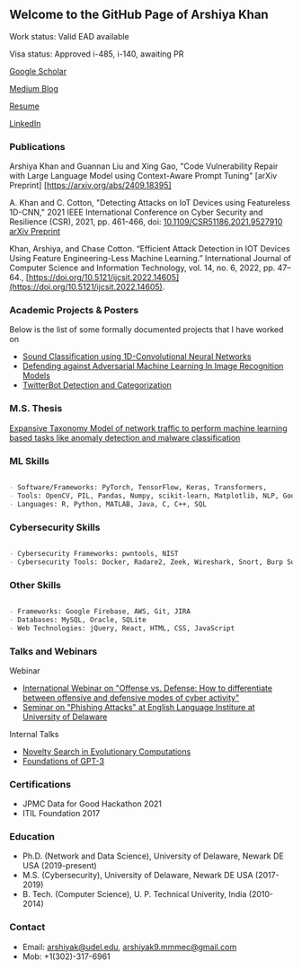 ## Welcome to the GitHub Page of Arshiya Khan
Work status: Valid EAD available

Visa status: Approved i-485, i-140, awaiting PR

[Google Scholar](https://scholar.google.com/citations?user=Jz96BT4AAAAJ)

[Medium Blog](https://arshiyak.medium.com/)

[Resume](https://github.com/CyberSecurIt/CyberSecurIt.github.io/blob/master/Arshiya_khan_resume.pdf)

[LinkedIn](https://www.linkedin.com/in/arshiyak9)


### Publications

Arshiya Khan and Guannan Liu and Xing Gao, "Code Vulnerability Repair with Large Language Model using Context-Aware Prompt Tuning" [arXiv Preprint] [https://arxiv.org/abs/2409.18395]

A. Khan and C. Cotton, "Detecting Attacks on IoT Devices using Featureless 1D-CNN," 2021 IEEE International Conference on Cyber Security and Resilience (CSR), 2021, pp. 461-466, doi: [10.1109/CSR51186.2021.9527910](https://ieeexplore.ieee.org/document/9527910)<br/>
[arXiv Preprint](https://arxiv.org/abs/2109.03989)

Khan, Arshiya, and Chase Cotton. “Efficient Attack Detection in IOT Devices Using Feature Engineering-Less Machine Learning.” International Journal of Computer Science and Information Technology, vol. 14, no. 6, 2022, pp. 47–64., [https://doi.org/10.5121/ijcsit.2022.14605](https://doi.org/10.5121/ijcsit.2022.14605).


### Academic Projects & Posters
Below is the list of some formally documented projects that I have worked on

- [Sound Classification using 1D-Convolutional Neural Networks](https://github.com/arshiyak9/arshiyak9.github.io/blob/main/Posters/SoundClassification.pdf)
- [Defending against Adversarial Machine Learning In Image Recognition Models](https://github.com/arshiyak9/arshiyak9.github.io/blob/main/Posters/DefenseAgainstMLAttacks.pdf)
- [TwitterBot Detection and Categorization](https://github.com/arshiyak9/arshiyak9.github.io/blob/main/Projects/%23BotAttack.pdf) 


### M.S. Thesis

[Expansive Taxonomy Model of network traffic to perform machine learning based tasks like anomaly detection and malware classification](https://www.proquest.com/docview/2308191862?pq-origsite=gscholar&fromopenview=true)


### ML Skills
```markdown

- Software/Frameworks: PyTorch, TensorFlow, Keras, Transformers, 
- Tools: OpenCV, PIL, Pandas, Numpy, scikit-learn, Matplotlib, NLP, Google Colab, Jupyter Notebook
- Languages: R, Python, MATLAB, Java, C, C++, SQL

```

### Cybersecurity Skills
```markdown

- Cybersecurity Frameworks: pwntools, NIST
- Cybersecurity Tools: Docker, Radare2, Zeek, Wireshark, Snort, Burp Suite, Metasploit

```

### Other Skills
```markdown

- Frameworks: Google Firebase, AWS, Git, JIRA
- Databases: MySQL, Oracle, SQLite
- Web Technologies: jQuery, React, HTML, CSS, JavaScript

```

### Talks and Webinars

Webinar

- [International Webinar on "Offense vs. Defense: How to differentiate between offensive and defensive modes of cyber activity"](https://github.com/arshiyak9/arshiyak9.github.io/blob/main/Talks%20and%20Presentations/offenceVsDefence.pdf)
- [Seminar on "Phishing Attacks" at English Language Institure at University of Delaware](https://github.com/arshiyak9/arshiyak9.github.io/blob/main/Talks%20and%20Presentations/Phishing.pdf)

Internal Talks

- [Novelty Search in Evolutionary Computations](https://github.com/arshiyak9/arshiyak9.github.io/blob/main/Talks%20and%20Presentations/Novelty%20Search%20in%20Evolutionary%20Computations.pdf)
- [Foundations of GPT-3](https://github.com/arshiyak9/arshiyak9.github.io/blob/main/Talks%20and%20Presentations/gpt3.pdf)


### Certifications
- JPMC Data for Good Hackathon 2021
- ITIL Foundation 2017

### Education
- Ph.D. (Network and Data Science), University of Delaware, Newark DE USA (2019-present)
- M.S. (Cybersecurity), University of Delaware, Newark DE USA (2017-2019)
- B. Tech. (Computer Science), U. P. Technical Univerity, India (2010-2014)

### Contact
- Email: arshiyak@udel.edu, arshiyak9.mmmec@gmail.com
- Mob: +1(302)-317-6961
